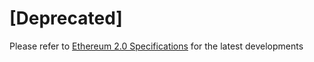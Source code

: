# [Deprecated]

Please refer to [Ethereum 2.0 Specifications](https://github.com/ethereum/eth2.0-specs) for the latest developments
